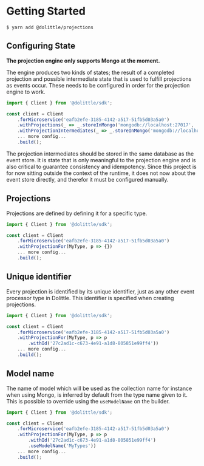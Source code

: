 # Getting Started

```shell
$ yarn add @dolittle/projections
```

## Configuring State

**The projection engine only supports Mongo at the moment.**

The engine produces two kinds of states; the result of a completed projection and
possible intermediate state that is used to fulfill projections as events occur.
These needs to be configured in order for the projection engine to work.

```typescript
import { Client } from '@dolittle/sdk';

const client = Client
    .forMicroservice('eafb2efe-3185-4142-a517-51fb5d03a5a0')
    .withProjections(_ => _.storeInMongo('mongodb://localhost:27017', 'MyDatabase'))
    .withProjectionIntermediates(_ => _.storeInMongo('mongodb://localhost:27017', 'MyEventStore'))
    ... more config...
    .build();
```

The projection intermediates should be stored in the same database as the event store.
It is state that is only meaningful to the projection engine and is also critical to guarantee consistency and
idempotency. Since this project is for now sitting outside the context of the runtime, it does not now about the event store
directly, and therefor it must be configured manually.

## Projections

Projections are defined by defining it for a specific type.

```typescript
import { Client } from '@dolittle/sdk';

const client = Client
    .forMicroservice('eafb2efe-3185-4142-a517-51fb5d03a5a0')
    .withProjectionFor(MyType, p => {})
    ... more config...
    .build();
```

## Unique identifier

Every projection is identified by its unique identifier, just as any other event processor type in Dolittle.
This identifier is specified when creating projections.

```typescript
import { Client } from '@dolittle/sdk';

const client = Client
    .forMicroservice('eafb2efe-3185-4142-a517-51fb5d03a5a0')
    .withProjectionFor(MyType, p => p
        .withId('27c2ad1c-c673-4e91-a1d8-805851e99ff4'))
    ... more config...
    .build();
```

## Model name

The name of model which will be used as the collection name for instance when using Mongo, is inferred
by default from the type name given to it. This is possible to override using the `useModelName` on the
builder.

```typescript
import { Client } from '@dolittle/sdk';

const client = Client
    .forMicroservice('eafb2efe-3185-4142-a517-51fb5d03a5a0')
    .withProjectionFor(MyType, p => p
        .withId('27c2ad1c-c673-4e91-a1d8-805851e99ff4')
        .useModelName('MyTypes'))
    ... more config...
    .build();
```
